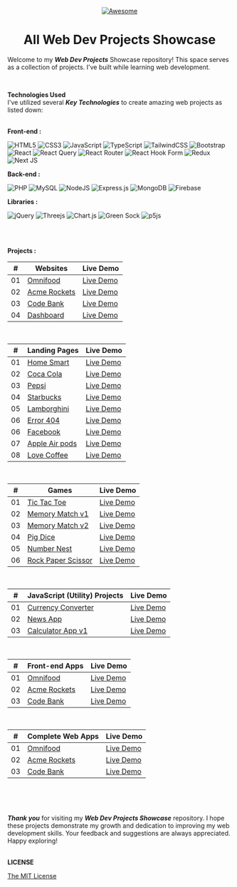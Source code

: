 <div align="center">

[![Awesome](https://awesome.re/badge.svg)](https://awesome.re)

# All Web Dev Projects Showcase

</div>



Welcome to my **_Web Dev Projects_** Showcase repository! This space serves as a collection of projects. I've built while learning web development.

<br />

**Technologies Used** <br />
I've utilized several **_Key Technologies_** to create amazing web projects as listed down:
<br />
<br />

<b>Front-end :</b> <br />

![HTML5](https://img.shields.io/badge/HTML5-%23E34F26.svg?style=flate-badge&logo=html5&logoColor=white) ![CSS3](https://img.shields.io/badge/CSS3-%231572B6.svg?style=flate-badge&logo=css3&logoColor=white) ![JavaScript](https://img.shields.io/badge/JavaScript-%23323330.svg?style=flate-badge&logo=javascript&logoColor=%23F7DF1E) ![TypeScript](https://img.shields.io/badge/TypeScript-%23007ACC.svg?style=flat-badge&logo=typescript&logoColor=white)
![TailwindCSS](https://img.shields.io/badge/Tailwind_CSS-%2338B2AC.svg?style=flat-badge&logo=tailwind-css&logoColor=white) ![Bootstrap](https://img.shields.io/badge/Bootstrap-%238511FA.svg?style=flat-badge&logo=bootstrap&logoColor=white)
![React](https://img.shields.io/badge/React.js-%2320232a.svg?style=flat-badge&logo=react&logoColor=%2361DAFB) ![React Query](https://img.shields.io/badge/-React%20Query-FF4154?style=flat-badge&logo=react%20query&logoColor=white) ![React Router](https://img.shields.io/badge/React_Router-CA4245?style=flat-badge&logo=react-router&logoColor=white) ![React Hook Form](https://img.shields.io/badge/React%20Hook%20Form-%23EC5990.svg?style=flat-badge&logo=reacthookform&logoColor=white) ![Redux](https://img.shields.io/badge/Redux-%23593d88.svg?style=flat-badge&logo=redux&logoColor=white) ![Next JS](https://img.shields.io/badge/Next.js-black?style=flat-badge&logo=next.js&logoColor=white)
<br />

<b>Back-end :</b> <br />

![PHP](https://img.shields.io/badge/php-%23777BB4.svg?style=flat-badge&logo=php&logoColor=white)
![MySQL](https://img.shields.io/badge/MySQL-%2300f.svg?style=flate-badge&logo=mysql&logoColor=white)
![NodeJS](https://img.shields.io/badge/Node.js-6DA55F?style=flat-badge&logo=node.js&logoColor=white)
![Express.js](https://img.shields.io/badge/Express.js-%23404d59.svg?style=flat-badge&logo=express&logoColor=%2361DAFB)
![MongoDB](https://img.shields.io/badge/MongoDB-%234ea94b.svg?style=flat-badge&logo=mongodb&logoColor=white)
![Firebase](https://img.shields.io/badge/Firebase-ffca28?style=flate-badge&logo=firebase&logoColor=black)
<br />

<b>Libraries :</b> <br />

![jQuery](https://img.shields.io/badge/JQuery-%230769AD.svg?style=flat-badge&logo=jquery&logoColor=white) ![Threejs](https://img.shields.io/badge/Three.js-black?style=flat-badge&logo=three.js&logoColor=white) ![Chart.js](https://img.shields.io/badge/Chart.js-F5788D.svg?style=flat-badge&logo=chart.js&logoColor=white)
![Green Sock](https://img.shields.io/badge/Green%20Sock%20Animation-black?style=flat-badge&logo=greensock&logoColor=green) ![p5js](https://img.shields.io/badge/P5.js-ED225D?style=flat-badge&logo=p5.js&logoColor=FFFFFF)

<br />
<br />

<b>Projects :</b> <br />

|  #  | Websites                                                        | Live Demo                                                        | 
| :-: | --------------------------------------------------------------- | ---------------------------------------------------------------- | 
| 01  | [Omnifood](https://github.com/Pranav-Jadhav09/omnifood-website) | [Live Demo](https://pranav-jadhav09.github.io/omnifood-website/) | 
| 02  | [Acme Rockets](https://github.com/Pranav-Jadhav09/Acme-Rockets) | [Live Demo](https://acme-rockets-website.onrender.com/)          |
| 03  | [Code Bank](https://github.com/Pranav-Jadhav09/Code-Bank)       | [Live Demo](https://code-bank-website.onrender.com/)             |
| 04  | [Dashboard](https://github.com/Pranav-Jadhav09/dashboard-website)       | [Live Demo](https://dash-board-website.onrender.com/)             |

<br />

|  #  | Landing Pages                                                   | Live Demo                                                        |
| :-: | --------------------------------------------------------------- | ---------------------------------------------------------------- |
| 01  | [Home Smart](https://github.com/Pranav-Jadhav09/omnifood-website) | [Live Demo](https://pranav-jadhav09.github.io/omnifood-website/) |
| 02  | [Coca Cola](https://github.com/Pranav-Jadhav09/Acme-Rockets) | [Live Demo](https://acme-rockets-website.onrender.com/)          |
| 03  | [Pepsi](https://github.com/Pranav-Jadhav09/Code-Bank)       | [Live Demo](https://code-bank-website.onrender.com/)             |
| 04  | [Starbucks](https://github.com/Pranav-Jadhav09/Code-Bank)       | [Live Demo](https://code-bank-website.onrender.com/)             |
| 05  | [Lamborghini](https://github.com/Pranav-Jadhav09/Code-Bank)       | [Live Demo](https://code-bank-website.onrender.com/)             |
| 06  | [Error 404](https://github.com/Pranav-Jadhav09/Code-Bank)       | [Live Demo](https://code-bank-website.onrender.com/)             |
| 06  | [Facebook](https://github.com/Pranav-Jadhav09/Code-Bank)       | [Live Demo](https://code-bank-website.onrender.com/)             |
| 07  | [Apple Air pods](https://github.com/Pranav-Jadhav09/Code-Bank)       | [Live Demo](https://code-bank-website.onrender.com/)             |
| 08  | [Love Coffee](https://github.com/Pranav-Jadhav09/Code-Bank)       | [Live Demo](https://code-bank-website.onrender.com/)             |

<br />

|  #  | Games                                                           | Live Demo                                                        |
| :-: | --------------------------------------------------------------- | ---------------------------------------------------------------- |
| 01  | [Tic Tac Toe](https://github.com/Pranav-Jadhav09/tic-tac-toe) | [Live Demo](https://tic-tac-toe-jrpranav.netlify.app/) |
| 02  | [Memory Match v1](https://github.com/Pranav-Jadhav09/memory-card-game-v1) | [Live Demo](https://memorycard-game-v1-jrpranav.netlify.app/)          |
| 03  | [Memory Match v2](https://github.com/Pranav-Jadhav09/memory-card-game-v2)       | [Live Demo](https://memory-card-game-v2-jrpranav.netlify.app/)             |
| 04  | [Pig Dice](https://github.com/Pranav-Jadhav09/pig-dice-game)       | [Live Demo](https://pig-dice-game-jrpranav.netlify.app/)             |
| 05  | [Number Nest](https://github.com/Pranav-Jadhav09/number-nest-game)       | [Live Demo](https://pranav-jadhav09.github.io/number-nest-game/)             |
| 06  | [Rock Paper Scissor](https://github.com/Pranav-Jadhav09/rockpaperscissor-game)       | [Live Demo](https://rockpaperscissor-jrpranav.netlify.app/)             |

<br />

|  #  | JavaScript (Utility) Projects                                                | Live Demo                                                        |
| :-: | --------------------------------------------------------------- | ---------------------------------------------------------------- |
| 01  | [Currency Converter](https://github.com/Pranav-Jadhav09/currency-converter-app) | [Live Demo](https://currency-converter-app-vlm4.onrender.com/) |
| 02  | [News App](https://github.com/Pranav-Jadhav09/news-hub-app) | [Live Demo](https://www.linkedin.com/feed/update/urn:li:activity:7114994757163999232/)          |
| 03  | [Calculator App v1](https://github.com/Pranav-Jadhav09/Calculator-app)       | [Live Demo](https://calculator-app-site.onrender.com/)             |

<br />

|  #  | Front-end Apps                                                  | Live Demo                                                        |
| :-: | --------------------------------------------------------------- | ---------------------------------------------------------------- |
| 01  | [Omnifood](https://github.com/Pranav-Jadhav09/omnifood-website) | [Live Demo](https://pranav-jadhav09.github.io/omnifood-website/) |
| 02  | [Acme Rockets](https://github.com/Pranav-Jadhav09/Acme-Rockets) | [Live Demo](https://acme-rockets-website.onrender.com/)          |
| 03  | [Code Bank](https://github.com/Pranav-Jadhav09/Code-Bank)       | [Live Demo](https://code-bank-website.onrender.com/)             |

<br />

|  #  | Complete Web Apps                                               | Live Demo                                                        |
| :-: | --------------------------------------------------------------- | ---------------------------------------------------------------- |
| 01  | [Omnifood](https://github.com/Pranav-Jadhav09/omnifood-website) | [Live Demo](https://pranav-jadhav09.github.io/omnifood-website/) |
| 02  | [Acme Rockets](https://github.com/Pranav-Jadhav09/Acme-Rockets) | [Live Demo](https://acme-rockets-website.onrender.com/)          |
| 03  | [Code Bank](https://github.com/Pranav-Jadhav09/Code-Bank)       | [Live Demo](https://code-bank-website.onrender.com/)             |

<br />

<br />
<br />

**_Thank you_** for visiting my **_Web Dev Projects Showcase_** repository. I hope these projects demonstrate my growth and dedication to improving my web development skills. Your feedback and suggestions are always appreciated. Happy exploring!
<br />
<br />

**LICENSE**

[The MIT License](./LICENSE)

